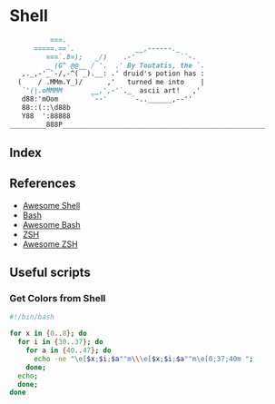 # Shell
```markdown
          ===.
      =====.==`.               __,------._
         ===`.8=);   _/)    .-'           ``-.
         _ (G^ @@__ / '.  .' By Toutatis, the `.
   ,._,-'_`-/,-^( _).__: .' druid's potion has :
  (    / .MMm.Y_)/      ,'   turned me into    |
   `'(|.oMMMM       __,',-'`._  ascii art!   ,'
   d88:'mOom        `--'      `-..______,--''
   88::(::\d88b
   Y88  ':88888
_________888P__________________________________________________
```
## Index
## References
- [Awesome Shell](https://github.com/alebcay/awesome-shell)
- [Bash](https://tiswww.case.edu/php/chet/bash/bashtop.html)
- [Awesome Bash](https://github.com/awesome-lists/awesome-bash)
- [ZSH](https://www.zsh.org/)
- [Awesome ZSH](https://github.com/unixorn/awesome-zsh-plugins)
## Useful scripts
### Get Colors from Shell
```bash
#!/bin/bash

for x in {0..8}; do
  for i in {30..37}; do
    for a in {40..47}; do
      echo -ne "\e[$x;$i;$a""m\\\e[$x;$i;$a""m\e[0;37;40m ";
    done;
  echo;
  done;
done
```
